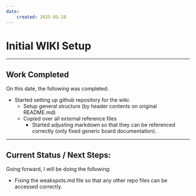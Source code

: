 ```yaml
---
date:
    created: 2025-05-28
---
```


# Initial WIKI Setup

<!-- more -->

---

## Work Completed

On this date, the following was completed:

- Started setting up github repository for the wiki:
    - Setup general structure (by header contents on original README.md)
    - Copied over all external reference files
        - Started adjusting markdown so that they can be referenced correctly (only fixed generic board documentation).

---

## Current Status / Next Steps:

Going forward, I will be doing the following:

- Fixing the weakspots.md file so that any other repo files can be accessed correctly.